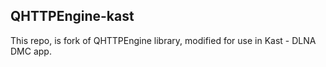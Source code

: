 ## QHTTPEngine-kast

This repo, is fork of QHTTPEngine library, modified for use in Kast - DLNA DMC app.
